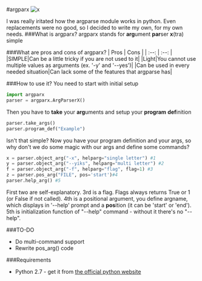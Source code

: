 #argparx
![x](http://i.imgur.com/T8BM47b.png)

I was really iritated how the argparse module works in python. Even replacements were no good, so I decided to write my own, for my own needs. 
###What is argparx?
argparx stands for <b>arg</b>ument <b>par</b>ser <b>x</b>(tra) simple

###What are pros and cons of argparx?
| Pros | Cons |
| :--: | :--: |
|SIMPLE|Can be a little tricky if you are not used to it|
|Light|You cannot use multiple values as arguments (ex. '-y' and '--yes')|
|Can be used in every needed situation|Can lack some of the features that argparse has|

###How to use it?
You need to start with initial setup
  ```python
import argparx
parser = argparx.ArgParserX()
  ```
Then you have to <b>take</b> your <b>arg</b>uments and setup your <b>program</b> <b>def</b>inition
  ```python
parser.take_args()
parser.program_def("Example")
  ```
Isn't that simple? Now you have your program definition and your args, so why don't we do some magic with our args and define some commands?
  ```python
x = parser.object_arg("-x", helparg="single letter") #1
y = parser.object_arg("--yiks", helparg="multi letter") #2
f = parser.object_arg("-f", helparg="flag", flag=1) #3
z = parser.pos_arg("FILE", pos='start')#4
parser.help_arg() #5
  ```
First two are self-explanatory. 3rd is a flag. Flags always returns True or 1 (or False if not called). 4th is a positional argument, you define argname, which displays in '--help' prompt and a <b>pos</b>ition (it can be 'start' or 'end'). 5th is initialization function of "--help" command - without it there's no "--help".

###TO-DO
- Do multi-command support
- Rewrite pos_arg() code

###Requirements
* Python 2.7 - get it from [the official python website](https://www.python.org/download/releases/2.7.6/)
